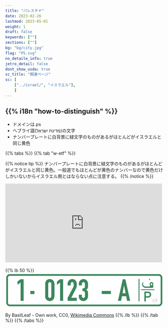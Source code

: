 ```yaml
---
title: "パレスチナ"
date: 2023-02-26
lastmod: 2023-05-01
weight: 1
draft: false
keywords: [""]
sections: [""]
bg: "bg/city.jpg"
flag: "PS.svg"
no_detaile_info: true
jetro_detail: false
dont_show_usda: true
sc_title: "関連ページ"
sc: [
    ["../israel/", "イスラエル"],
    ]
---
```


<div class="main-desciption country-description">
    <h2 class="section-title">{{% i18n "how-to-distinguish" %}}</h2>
    <ul class="rule-list">
        <li>ドメインは<span class="quiz">.ps</span></li>
        <li>ヘブライ語<span class="quiz">(מְדִינַת יִשְׂרָאֵל)</span>の文字</li>
        <li>ナンバープレートに<span class="quiz">白</span>背景に<span class="quiz">緑</span>文字のものがあるがほとんどがイスラエルと同じ黄色</li>
    </ul>
</div>

{{% tabs  %}}
{{% tab "w-etf" %}}

{{% notice tip %}}
ナンバープレートに<span class="quiz">白</span>背景に<span class="quiz">緑</span>文字のものがあるがほとんどがイスラエルと同じ黄色。一般道でもほとんどが黄色のナンバーなので黄色だけしかいないからイスラエル側とはならない点に注意する。
{{% /notice %}}
<div class="googlemap-if">
<iframe src="https://www.google.com/maps/embed?pb=!4v1683474785152!6m8!1m7!1sqlv44ygxflBLfq7Jea_p8g!2m2!1d31.91934158590803!2d35.20715477458318!3f49.20218612057827!4f-12.96017591840446!5f2.8721873220127905" width="500" height="250" style="border:0;" allowfullscreen="" loading="lazy" referrerpolicy="no-referrer-when-downgrade"></iframe>
</div>

{{% lb 50 %}}
![](2023-05-08-00-54-27.png)

By BasilLeaf - Own work, CC0, <a href="https://commons.wikimedia.org/w/index.php?curid=113341446">Wikimedia Commons</a>
{{% /lb %}}
{{% /tab %}}
{{% /tabs  %}}